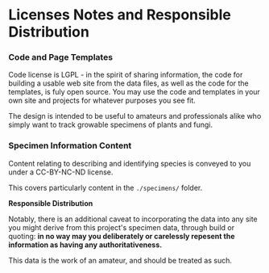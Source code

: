 # Licenses Notes and Responsible Distribution

### Code and Page Templates

Code license is LGPL - in the spirit of sharing information, the code for building a usable web site from the data files, as well as the code for the templates, is fuly open source. You may use the code and templates in your own site and projects for whatever purposes you see fit.

The design is intended to be useful to amateurs and professionals alike who simply want to track growable specimens of plants and fungi.

### Specimen Information Content

Content relating to describing and identifying species is conveyed to you under a CC-BY-NC-ND license.

This covers particularly content in the `./specimens/` folder.

**Responsible Distribution**

Notably, there is an additional caveat to incorporating the data into any site you might derive from this project's specimen data, through build or quoting: **in no way may you deliberately or carelessly repesent the information as having any authoritativeness.**

This data is the work of an amateur, and should be treated as such.
